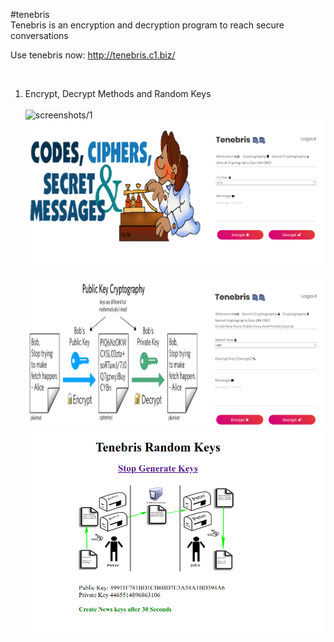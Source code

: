  #tenebris <br>
 Tenebris is an encryption and decryption program to reach secure conversations
  <br>
  
  Use tenebris now: http://tenebris.c1.biz/
  
  <br>
 
1) Encrypt, Decrypt Methods and Random Keys
    <br>    
 ![screenshots/1](screenshots/0.png) 
     <br>
  ![screenshots/1](screenshots/1.png) 
     <br>   
 ![screenshots/1](screenshots/2.png) 
     <br>
 ![screenshots/2](screenshots/3.png)  
  <br>


